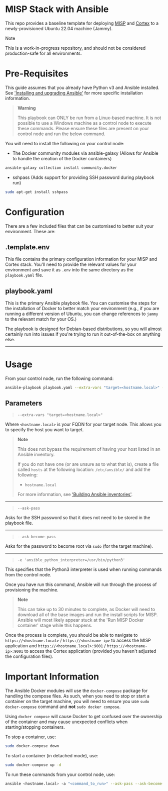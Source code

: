 # MISP Stack with Ansible

This repo provides a baseline template for deploying [MISP](https://github.com/MISP/MISP) and [Cortex](https://github.com/TheHive-Project/Cortex) to a newly-provisioned Ubuntu 22.04 machine (Jammy).

> [!note]
> This is a work-in-progress repository, and should not be considered production-safe for all environments.

# Pre-Requisites

This guide assumes that you already have Python v3 and Ansible installed.
See ['Installing and upgrading Ansible'](https://docs.ansible.com/ansible/latest/installation_guide/intro_installation.html#installing-and-upgrading-ansible) for more specific installation information.

> **Warning**
> 
> This playbook can ONLY be run from a Linux-based machine. It is not possible to use a Windows machine as a control node to execute these commands. Please ensure these files are present on your control node and run the below command. 

You will need to install the following on your control node:

- The Docker community modules via ansible-galaxy (Allows for Ansible to handle the creation of the Docker containers)

```bash
ansible-galaxy collection install community.docker
```
- sshpass (Adds support for providing SSH password during playbook run)

```bash
sudo apt-get install sshpass
```

# Configuration
There are a few included files that can be customised to better suit your environment. These are:

## .template.env

This file contains the primary configuration information for your MISP and Cortex stack. You'll need to provide the relevant values for your environment and save it as `.env` into the same directory as the `playbook.yaml` file.

## playbook.yaml

This is the primary Ansible playbook file. You can customise the steps for the installation of Docker to better match your environment (e.g., if you are running a different version of Ubuntu, you can change references to `jammy` to the relevant match for your OS.)

The playbook is designed for Debian-based distributions, so you will almost certainly run into issues if you're trying to run it out-of-the-box on anything else.


---

# Usage

From your control node, run the following command:

```bash
ansible-playbook playbook.yaml --extra-vars "target=<hostname.local>" --ask-pass --ask-become-pass -e 'ansible_python_interpreter=/usr/bin/python3'
```

## Parameters

> `--extra-vars "target=<hostname.local>"`

Where `<hostname.local>` is your FQDN for your target node. This allows you to specify the host you want to target.

> **Note**
>
> This does not bypass the requirement of having your host listed in an Ansible inventory. 
> 
> If you do not have one (or are unsure as to what that is), create a file called `hosts` at the following location: `/etc/ansible/` and add the following:
> - `hostname.local`
>
> For more information, see ['Building Ansible inventories'](https://docs.ansible.com/ansible/latest/inventory_guide/index.html).

---
> `--ask-pass`

Asks for the SSH password so that it does not need to be stored in the playbook file.

---

> `--ask-become-pass`

Asks for the password to become root via `sudo` (for the target machine).

---

> `-e 'ansible_python_interpreter=/usr/bin/python3'`

This specifies that the Python3 interpreter is used when running commands from the control node.

Once you have run this command, Ansible will run through the process of provisioning the machine.

> **Note**
>
> This can take up to 30 minutes to complete, as Docker will need to download all of the base images and run the install scripts for MISP. Ansible will most likely appear stuck at the 'Run MISP Docker container' stage while this happens.

Once the process is complete, you should be able to navigate to `https://<hostname.local>` / `https://<hostname-ip>` to access the MISP application and `https://<hostname.local>:9001` / `https://<hostname-ip>:9001` to access the Cortex application (provided you haven't adjusted the configuration files).

# Important Information

The Ansible Docker modules will use the `docker-compose` package for handling the compose files. As such, when you need to stop or start a container on the target machine, you will need to ensure you use `sudo docker-compose` command and **not** `sudo docker compose`.

Using `docker compose` will cause Docker to get confused over the ownership of the container and may cause unexpected conflicts when starting/stopping containers.

To stop a container, use:
```bash
sudo docker-compose down
```

To start a container (in detached mode), use:
```bash
sudo docker-compose up -d
```

To run these commands from your control node, use:
```bash
ansible <hostname.local> -a "<command_to_run>" --ask-pass --ask-become-pass
```